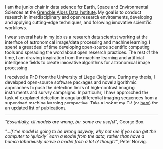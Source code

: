 I am the junior chair in data science for Earth, Space and Environmental Sciences at the [Grenoble Alpes Data Institute](https://data-institute.univ-grenoble-alpes.fr/). My goal is to conduct research in interdisciplinary and open research environments, developing and applying cutting-edge techniques, and following innovative scientific workflows.

I wear several hats in my job as a research data scientist working at the interface of astronomical image/data processing and machine learning. I spend a great deal of time developing open-source scientific computing tools and spreading the word about open research practices. The rest of the time, I am drawing inspiration from the machine learning and artificial intelligence fields to create innovative algorithms for astronomical image processing.   

I received a PhD from the University of Liege (Belgium). During my thesis, I developed open-source software packages and novel algorithmic approaches to push the detection limits of high-contrast imaging instruments and survey campaigns. In particular, I have approached the task of exoplanet detection in angular differential imaging sequences from a supervised machine learning perspective. Take a look at my CV (or [here](https://scholar.google.fr/citations?user=UJBh1DUAAAAJ&hl=en)) for an updated list of publications.


------------


_"Essentially, all models are wrong, but some are useful"_, George Box.

_"...if the model is going to be wrong anyway, why not see if you can get the computer to ‘quickly’ learn a model from the data, rather than have a human laboriously derive a model from a lot of thought"_, Peter Norvig.